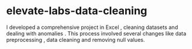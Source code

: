 # elevate-labs-data-cleaning
I developed a comprehensive project in Excel , cleaning datasets and dealing with anomalies . This process involved several changes like data preprocessing , data cleaning and removing null values.
